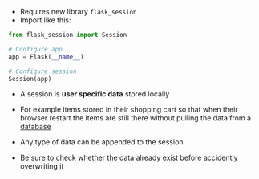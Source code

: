 - Requires new library `flask_session`
- Import like this:
```python
from flask_session import Session

# Configure app
app = Flask(__name__)

# Configure session
Session(app)
```

- A session is **user specific data** stored locally 
- For example items stored in their shopping cart so that when their browser restart the items are still there without pulling the data from a [database](contents-sql.md)

- Any type of data can be appended to the session
- Be sure to check whether the data already exist before accidently overwriting it

```python


```